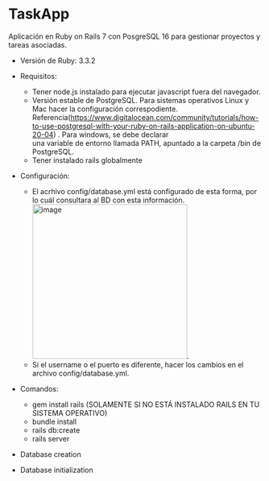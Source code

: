 # TaskApp
Aplicación en Ruby on Rails 7 con PosgreSQL 16 para gestionar proyectos y tareas asociadas.

* Versión de Ruby: 3.3.2 
* Requisitos:
  - Tener node.js instalado para ejecutar javascript fuera del navegador.
  - Versión estable de PostgreSQL. Para sistemas operativos Linux y Mac hacer la configuración correspodiente.       
    Referencia(https://www.digitalocean.com/community/tutorials/how-to-use-postgresql-with-your-ruby-on-rails-application-on-ubuntu-20-04) . Para windows, se debe declarar   
    una variable de entorno llamada PATH, apuntado a la carpeta /bin de PostgreSQL. 
  - Tener instalado rails globalmente
    
* Configuración:
  - El acrhivo config/database.yml está configurado de esta forma, por lo cuál consultara al BD con esta información.<img width="307" alt="image" src="https://github.com/benjvrulos/task-rails/assets/60357255/66f310a1-69cd-4aeb-9179-ae0715fed640">.
  - Si el username o el puerto es diferente, hacer los cambios en el archivo config/database.yml.

    
* Comandos:
  - gem install rails (SOLAMENTE SI NO ESTÁ INSTALADO RAILS EN TU SISTEMA OPERATIVO)
  - bundle install
  - rails db:create
  - rails server

* Database creation

* Database initialization


